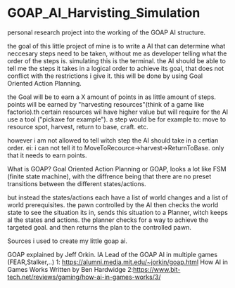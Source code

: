 # GOAP_AI_Harvisting_Simulation
personal research project into the working of the GOAP AI structure.

the goal of this little project of mine is to write a AI that can determine what neccesary steps need to be taken,
without me as developer telling what the order of the steps is. simulating this is the terminal. 
the AI should be able to tell me the steps it takes in a logical order to achieve its goal, that does not conflict with the restrictions i give it.
this will be done by using Goal Oriented Action Planning.

the Goal will be to earn a X amount of points in as little amount of steps.
points will be earned by "harvesting resources"(think of a game like factorio).th
certain resources wil have higher value but will require for the AI use a tool ("pickaxe for example").
a step would be for example to: move to resource spot, harvest, return to base, craft. etc.

however i am not allowed to tell witch step the AI should take in a certian order.
ei: i can not tell it to MoveToRecource->harvest->ReturnToBase.
only that it needs to earn points.


What is GOAP?
Goal Oriented Action Planning or GOAP, 
looks a lot like FSM (finite state machine), 
with the diffrence being that there are no preset transitions between the different states/actions.

but instead the states/actions each have a list of world changes and a list of world prerequisites.
the pawn controlled by the AI then checks the world state to see the situation its in, 
sends this situation to a Planner, witch keeps al the states and actions.
the planner  checks for a way to achieve the targeted goal. and then returns the plan to the controlled pawn.


Sources i used to create my little goap ai.

GOAP explained by Jeff Orkin. IA Lead of the GOAP AI in multiple games (FEAR,Stalker,..)
1: https://alumni.media.mit.edu/~jorkin/goap.html
How AI in Games Works Written by Ben Hardwidge
2:https://www.bit-tech.net/reviews/gaming/how-ai-in-games-works/3/
